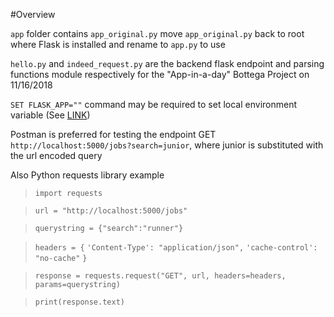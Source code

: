 #Overview

`app` folder contains `app_original.py`
move `app_original.py` back to root where Flask is installed and rename to `app.py` to use

`hello.py` and `indeed_request.py` are the backend flask endpoint and parsing functions module respectively for the "App-in-a-day" Bottega Project on 11/16/2018

`SET FLASK_APP=""` command may be required to set local environment variable (See [LINK](http://flask.pocoo.org/docs/1.0/cli/))

Postman is preferred for testing the endpoint GET `http://localhost:5000/jobs?search=junior`, where junior is substituted with the url encoded query

Also Python requests library example
>`import requests`

>`url = "http://localhost:5000/jobs"`

>`querystring = {"search":"runner"}`

>`headers = {`
>    `'Content-Type': "application/json",`
>    `'cache-control': "no-cache"`
>    `}`

>`response = requests.request("GET", url, headers=headers, params=querystring)`

>`print(response.text)`
